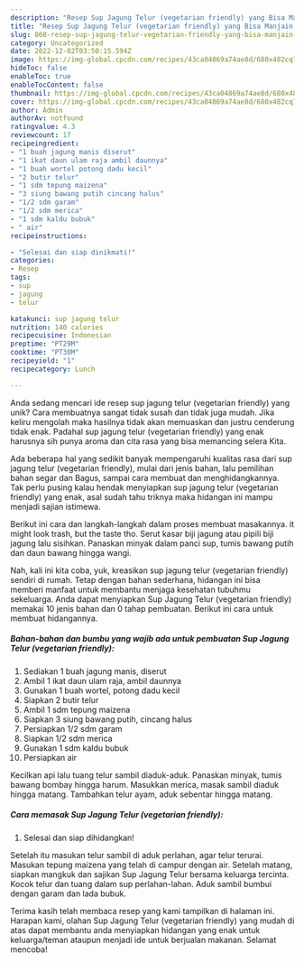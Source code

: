 ```yaml
---
description: "Resep Sup Jagung Telur (vegetarian friendly) yang Bisa Manjain Lidah"
title: "Resep Sup Jagung Telur (vegetarian friendly) yang Bisa Manjain Lidah"
slug: 868-resep-sup-jagung-telur-vegetarian-friendly-yang-bisa-manjain-lidah
category: Uncategorized
date: 2022-12-02T03:50:15.594Z
image: https://img-global.cpcdn.com/recipes/43ca04869a74ae8d/680x482cq70/sup-jagung-telur-vegetarian-friendly-foto-resep-utama.jpg
hideToc: false
enableToc: true
enableTocContent: false
thumbnail: https://img-global.cpcdn.com/recipes/43ca04869a74ae8d/680x482cq70/sup-jagung-telur-vegetarian-friendly-foto-resep-utama.jpg
cover: https://img-global.cpcdn.com/recipes/43ca04869a74ae8d/680x482cq70/sup-jagung-telur-vegetarian-friendly-foto-resep-utama.jpg
author: Admin
authorAv: notfound
ratingvalue: 4.3
reviewcount: 17
recipeingredient:
- "1 buah jagung manis diserut"
- "1 ikat daun ulam raja ambil daunnya"
- "1 buah wortel potong dadu kecil"
- "2 butir telur"
- "1 sdm tepung maizena"
- "3 siung bawang putih cincang halus"
- "1/2 sdm garam"
- "1/2 sdm merica"
- "1 sdm kaldu bubuk"
- " air"
recipeinstructions:

- "Selesai dan siap dinikmati!"
categories:
- Resep
tags:
- sup
- jagung
- telur

katakunci: sup jagung telur 
nutrition: 140 calories
recipecuisine: Indonesian
preptime: "PT29M"
cooktime: "PT30M"
recipeyield: "1"
recipecategory: Lunch

---
```





Anda sedang mencari ide resep sup jagung telur (vegetarian friendly) yang unik? Cara membuatnya sangat tidak susah dan tidak juga mudah. Jika keliru mengolah maka hasilnya tidak akan memuaskan dan justru cenderung tidak enak. Padahal sup jagung telur (vegetarian friendly) yang enak harusnya sih punya aroma dan cita rasa yang bisa memancing selera Kita.





Ada beberapa hal yang sedikit banyak mempengaruhi kualitas rasa dari sup jagung telur (vegetarian friendly), mulai dari jenis bahan, lalu pemilihan bahan segar dan Bagus, sampai cara membuat dan menghidangkannya. Tak perlu pusing kalau hendak menyiapkan sup jagung telur (vegetarian friendly) yang enak,      asal sudah tahu triknya maka hidangan ini mampu menjadi sajian istimewa.














Berikut ini cara dan langkah-langkah dalam proses membuat masakannya. it might look trash, but the taste tho. Serut kasar biji jagung atau pipili biji jagung lalu sisihkan. Panaskan minyak dalam panci sup, tumis bawang putih dan daun bawang hingga wangi.






Nah, kali ini kita coba, yuk, kreasikan sup jagung telur (vegetarian friendly) sendiri di rumah. Tetap dengan bahan sederhana, hidangan ini bisa memberi manfaat untuk membantu menjaga kesehatan tubuhmu sekeluarga. Anda dapat menyiapkan Sup Jagung Telur (vegetarian friendly) memakai 10 jenis bahan dan 0 tahap pembuatan. Berikut ini cara untuk membuat hidangannya.

<!--inarticleads1-->

##### Bahan-bahan dan bumbu yang wajib ada untuk pembuatan Sup Jagung Telur (vegetarian friendly):

1. Sediakan 1 buah jagung manis, diserut
1. Ambil 1 ikat daun ulam raja, ambil daunnya
1. Gunakan 1 buah wortel, potong dadu kecil
1. Siapkan 2 butir telur
1. Ambil 1 sdm tepung maizena
1. Siapkan 3 siung bawang putih, cincang halus
1. Persiapkan 1/2 sdm garam
1. Siapkan 1/2 sdm merica
1. Gunakan 1 sdm kaldu bubuk
1. Persiapkan  air


Kecilkan api lalu tuang telur sambil diaduk-aduk. Panaskan minyak, tumis bawang bombay hingga harum. Masukkan merica, masak sambil diaduk hingga matang. Tambahkan telur ayam, aduk sebentar hingga matang. 

<!--inarticleads2-->

##### Cara memasak Sup Jagung Telur (vegetarian friendly):


1. Selesai dan siap dihidangkan!

Setelah itu masukan telur sambil di aduk perlahan, agar telur terurai. Masukan tepung maizena yang telah di campur dengan air. Setelah matang, siapkan mangkuk dan sajikan Sup Jagung Telur bersama keluarga tercinta. Kocok telur dan tuang dalam sup perlahan-lahan. Aduk sambil bumbui dengan garam dan lada bubuk. 

Terima kasih telah membaca resep yang kami tampilkan di halaman ini. Harapan kami, olahan Sup Jagung Telur (vegetarian friendly) yang mudah di atas dapat membantu anda menyiapkan hidangan yang enak untuk keluarga/teman ataupun menjadi ide untuk berjualan makanan. Selamat mencoba!
